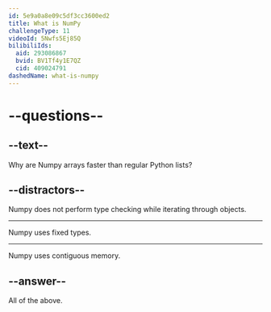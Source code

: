```yaml
---
id: 5e9a0a8e09c5df3cc3600ed2
title: What is NumPy
challengeType: 11
videoId: 5Nwfs5Ej85Q
bilibiliIds:
  aid: 293086867
  bvid: BV1Tf4y1E7QZ
  cid: 409024791
dashedName: what-is-numpy
---
```


# --questions--

## --text--

Why are Numpy arrays faster than regular Python lists?

## --distractors--

Numpy does not perform type checking while iterating through objects.

---

Numpy uses fixed types.

---

Numpy uses contiguous memory.

## --answer--

All of the above.

